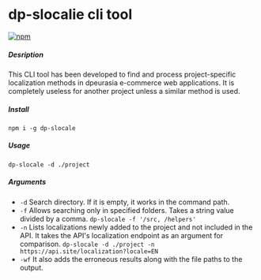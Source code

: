 # dp-slocalie cli tool

[![npm](https://img.shields.io/npm/v/dp-slocale.svg?maxAge=2592000)](https://www.npmjs.com/package/dp-slocale)

##### Desription
This CLI tool has been developed to find and process project-specific localization methods in dpeurasia e-commerce web applications. It is completely useless for another project unless a similar method is used.

##### Install
`npm i -g dp-slocale`

##### Usage
`dp-slocale -d ./project`

##### Arguments
- `-d` Search directory. If it is empty, it works in the command path.
- `-f` Allows searching only in specified folders. Takes a string value divided by a comma. 
`dp-slocale -f '/src, /helpers'`
- `-n` Lists localizations newly added to the project and not included in the API. It takes the API's localization endpoint as an argument for comparison. `dp-slocale -d ./project -n https://api.site/localization?locale=EN`
- `-wf` It also adds the erroneous results along with the file paths to the output.
